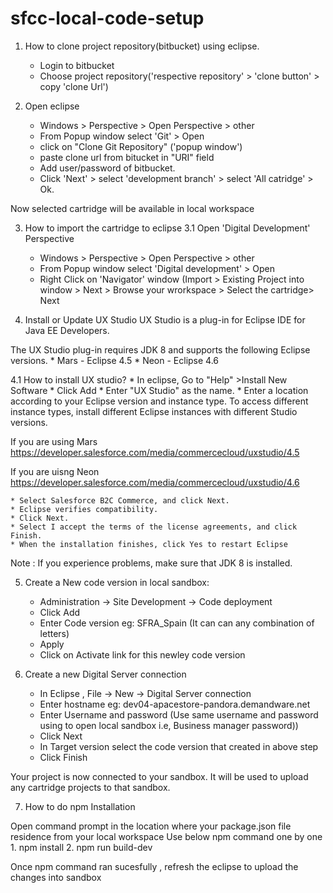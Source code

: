 # sfcc-local-code-setup

1. How to clone project repository(bitbucket) using eclipse.

	* Login to bitbucket 
	* Choose project repository('respective repository' > 'clone button' > copy 'clone Url')

2. Open eclipse
	* Windows > Perspective > Open Perspective > other
	* From Popup window select 'Git' > Open
	* click on "Clone Git Repository" ('popup window')
	* paste clone url from bitucket in "URI" field
	* Add user/password of bitbucket.
	* Click 'Next' > select 'development branch' > select 'All catridge' > Ok.
	
Now selected cartridge will be available in local workspace

3. How to import the cartridge to eclipse 
	3.1 Open 'Digital Development' Perspective
	* Windows > Perspective > Open Perspective > other
	* From Popup window select 'Digital development' > Open
	* Right Click on 'Navigator' window (Import > Existing Project into window > Next > Browse your wrorkspace > Select the cartridge> Next
	
4. Install or Update UX Studio
UX Studio is a plug-in for Eclipse IDE for Java EE Developers.

The UX Studio plug-in requires JDK 8 and supports the following Eclipse versions.
	* Mars - Eclipse 4.5
	* Neon - Eclipse 4.6

4.1 How to install UX studio?
	* In eclipse, Go to "Help" >Install New Software
	* Click Add
	* Enter "UX Studio" as the name.
	* Enter a location according to your Eclipse version and instance type. To access different instance types, install different   Eclipse instances with different Studio versions.

If you are using Mars
https://developer.salesforce.com/media/commercecloud/uxstudio/4.5

If you are uisng Neon
https://developer.salesforce.com/media/commercecloud/uxstudio/4.6

	* Select Salesforce B2C Commerce, and click Next.
	* Eclipse verifies compatibility.
	* Click Next.
	* Select I accept the terms of the license agreements, and click Finish.
	* When the installation finishes, click Yes to restart Eclipse

Note : If you experience problems, make sure that JDK 8 is installed.


5. Create a New code version in local sandbox:
	* Administration -> Site Development -> Code deployment
	* Click Add 
	* Enter Code version eg: SFRA_Spain (It can can any combination of letters)
	* Apply
	* Click on Activate link for this newley code version


6. Create a new Digital Server connection
	* In Eclipse , File -> New -> Digital Server connection
	* Enter hostname eg: dev04-apacestore-pandora.demandware.net
	* Enter Username and password (Use same username and password using to open local sandbox i.e, Business manager password))
	* Click Next
	* In Target version select the code version that created in above step
	* Click Finish

Your project is now connected to your sandbox. It will be used to upload any cartridge projects to that sandbox.

7. How to do npm Installation

Open command prompt in the location where your package.json file residence from your local workspace
Use below npm command one by one
	1. npm install
	2. npm run build-dev 

Once npm command ran sucesfully , refresh the eclipse to upload the changes into sandbox
